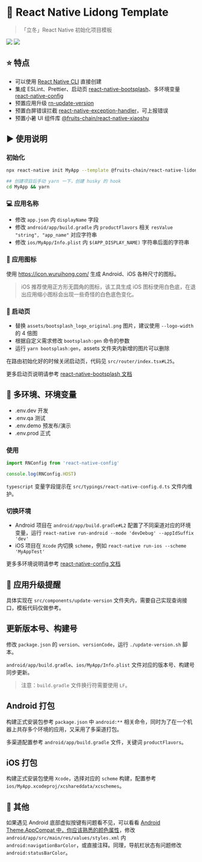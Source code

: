 # 👾 React Native Lidong Template

> 「立冬」React Native 初始化项目模板

[lidong-npm-url]: https://www.npmjs.com/package/@fruits-chain/react-native-lidong-template

[![](https://img.shields.io/npm/v/@fruits-chain/react-native-lidong-template.svg)][lidong-npm-url]
[![](https://img.shields.io/npm/dm/@fruits-chain/react-native-lidong-template.svg)][lidong-npm-url]

## ⭐ 特点

- 可以使用 [React Native CLI](https://github.com/react-native-community/cli) 直接创建
- 集成 ESLint、Prettier、启动页 [react-native-bootsplash](https://www.npmjs.com/package/react-native-bootsplash)、多环境变量 [react-native-config](https://www.npmjs.com/package/react-native-config)
- 预置应用升级 [rn-update-version](https://www.npmjs.com/package/rn-update-version)
- 预置白屏错误拦截 [react-native-exception-handler](https://www.npmjs.com/package/react-native-exception-handler)，可上报错误
- 预置小暑 UI 组件库 [@fruits-chain/react-native-xiaoshu
](https://www.npmjs.com/package/@fruits-chain/react-native-xiaoshu)

## ▶️ 使用说明

### 初始化

```bash
npx react-native init MyApp --template @fruits-chain/react-native-lidong-template
```

```bash
## 创建项目后手动 yarn 一下，创建 husky 的 hook
cd MyApp && yarn
```

### 💻 应用名称

- 修改 `app.json` 内 `displayName` 字段
- 修改 `android/app/build.gradle` 内 `productFlavors` 相关 `resValue "string", "app_name"` 对应字符串
- 修改 `ios/MyApp/Info.plist` 内 `$(APP_DISPLAY_NAME)` 字符串后面的字符串

### 🫶 应用图标

使用 https://icon.wuruihong.com/ 生成 Android、iOS 各种尺寸的图标。

> iOS 推荐使用正方形无圆角的图标，该工具生成 iOS 图标使用白色底，在退出应用缩小图标会出现一些奇怪的白色底色变化。

### 🚀 启动页

- 替换 `assets/bootsplash_logo_original.png` 图片，建议使用 `--logo-width` 的 4 倍图
- 根据自定义需求修改 `bootsplash:gen` 命令的参数
- 运行 `yarn bootsplash:gen`，assets 文件夹内新增的图片可以删除

在路由初始化好的时候关闭启动页，代码见 `src/router/index.tsx#L25`。

更多启动页说明请参考 [react-native-bootsplash 文档](https://github.com/zoontek/react-native-bootsplash)

## 📱 多环境、环境变量

- .env.dev 开发
- .env.qa 测试
- .env.demo 预发布/演示
- .env.prod 正式

### 使用

```ts
import RNConfig from 'react-native-config'

console.log(RNConfig.HOST)
```

`typescript` 变量字段提示在 `src/typings/react-native-config.d.ts` 文件内维护。

### 切换环境

- Android 项目在 `android/app/build.gradle#L2` 配置了不同渠道对应的环境变量，运行 `react-native run-android --mode 'devDebug' --appIdSuffix 'dev'`
- iOS 项目在 `Xcode` 内切换 `scheme`，例如 `react-native run-ios --scheme 'MyAppTest'`

更多多环境说明请参考 [react-native-config 文档](https://github.com/luggit/react-native-config)

## 🔄 应用升级提醒

具体实现在 `src/components/update-version` 文件夹内，需要自己实现查询接口，模板代码仅做参考。

## 更新版本号、构建号

修改 `package.json` 的 `version`、`versionCode`，运行 `./update-version.sh` 脚本。

`android/app/build.gradle`、`ios/MyApp/Info.plist` 文件对应的版本号、构建号同步更新。

> 注意：`build.gradle` 文件换行符需要使用 `LF`。

## Android 打包

构建正式安装包参考 `package.json` 中 `android:**` 相关命令，同时为了在一个机器上共存多个环境的应用，又采用了多渠道打包。

多渠道配置参考 `android/app/build.gradle` 文件，关键词 `productFlavors`。

## iOS 打包

构建正式安装包使用 `Xcode`，选择对应的 `scheme` 构建，配置参考 `ios/MyApp.xcodeproj/xcshareddata/xcschemes`。

## 🤝 其他

如果遇见 Android 底部虚拟按键有问题看不见，可以看看 [Android Theme.AppCompat 中，你应该熟悉的颜色属性](https://juejin.cn/post/6844903475000639501)，修改 `android/app/src/main/res/values/styles.xml` 内 `android:navigationBarColor`，或直接注释。同理，导航栏状态有问题修改 `android:statusBarColor`。
